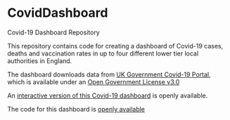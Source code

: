 # CovidDashboard
Covid-19 Dashboard Repository

This repository contains code for creating a dashboard of Covid-19 cases, deaths and vaccination rates in up to four different lower tier local authorities in England.

The dashboard downloads data from [UK Government Covid-19 Portal](https://coronavirus.data.gov.uk/), which is available under an [Open Government License v3.0]("https://www.nationalarchives.gov.uk/doc/open-government-licence/version/3/")

An [interactive version of this Covid-19 dashboard](https://benjburgess.shinyapps.io/covid19_ltla_dashboard/) is openly available.

The code for this dashboard is [openly available](https://github.com/benjburgess/CovidDashboard/blob/master/app.R)